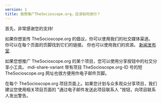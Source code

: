 ```yaml
---
version: 1
title: 我想推广TheSocioscope.org，应该如何进行？
---
```


首先，非常感谢您的支持!

如果你想宣传 TheSocioscope.org 的倡议，你可以使用我们的社交媒体渠道。 你可以在每个页面的页脚找到它们的链接。 你也可以使用我们的资源。 [新闻发布室](https://TheSocioscope.org/press_room).

如果您想推广 TheSocioscope.org 的某个项目，您可以使用分享按钮中的社交分享小工具。 <v-avatar color="primary" size="24"><v-icon dark small> mdi-share-variant </v-icon> </v-avatar>带有项目 TheSocioscope.org-ID 号的短 TheSocioscope.org 网址也很方便用作电子邮件页脚。

在每个 TheSocioscope.org 项目页面上。如果您计划与众多观众分享项目，我们建议您使用相关项目页面的 "通过电子邮件发送此项目联系人 "按钮，向项目联系人发出警告。
